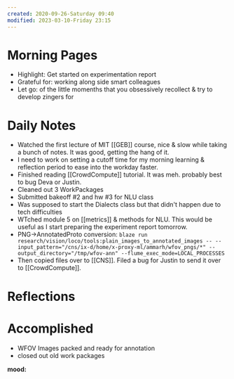 ```yaml
---
created: 2020-09-26-Saturday 09:40
modified: 2023-03-10-Friday 23:15
---
```


# Morning Pages
- Highlight: Get started on experimentation report
- Grateful for: working along side smart colleagues
- Let go: of the little momenths that you obsessively recollect & try to develop zingers for

# Daily Notes
- Watched the first lecture of MIT [[GEB]] course, nice & slow while taking a bunch of notes. It was good, getting the hang of it.
- I need to work on setting a cutoff time for my morning learning & reflection period to ease into the workday faster.
- Finished reading [[CrowdCompute]] tutorial. It was meh. probably best to bug Deva or Justin.
- Cleaned out 3 WorkPackages
- Submitted bakeoff #2 and hw #3 for NLU class
- Was supposed to start the Dialects class but that didn't happen due to tech difficulties
- WTched module 5 on [[metrics]] & methods for NLU. This would be useful as I start preparing the experiment report tomorrow.
- PNG->AnnotatedProto conversion: `blaze run research/vision/loco/tools:plain_images_to_annotated_images --
 --input_pattern="/cns/ix-d/home/x-proxy-ml/ammarh/wfov_pngs/*" --output_directory="/tmp/wfov-ann" --flume_exec_mode=LOCAL_PROCESSES`
- Then copied files over to [[CNS]]. Filed a bug for Justin to send it over to [[CrowdCompute]].

# Reflections

# Accomplished
- WFOV Images packed and ready for annotation
- closed out old work packages

**mood:**
